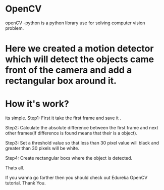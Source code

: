 # OpenCV
openCV -python is a python library use for solving computer vision problem.

# Here we created a motion detector which will detect the objects came front of the camera and add a rectangular box around it.

# How it's work?
its simple.
Step1: First it take the first frame and save it .

Step2: Calculate the absolute difference between the first frame and next other frames(If difference is found means that their is a object).

Step3: Set a threshold value so that less than 30 pixel value will black and greater than 30 pixels will be white.

Step4: Create rectangular boxs where the object is detected.

Thats all.

If you wanna go farther then you should check out Edureka OpenCV tutorial.
Thank You.

